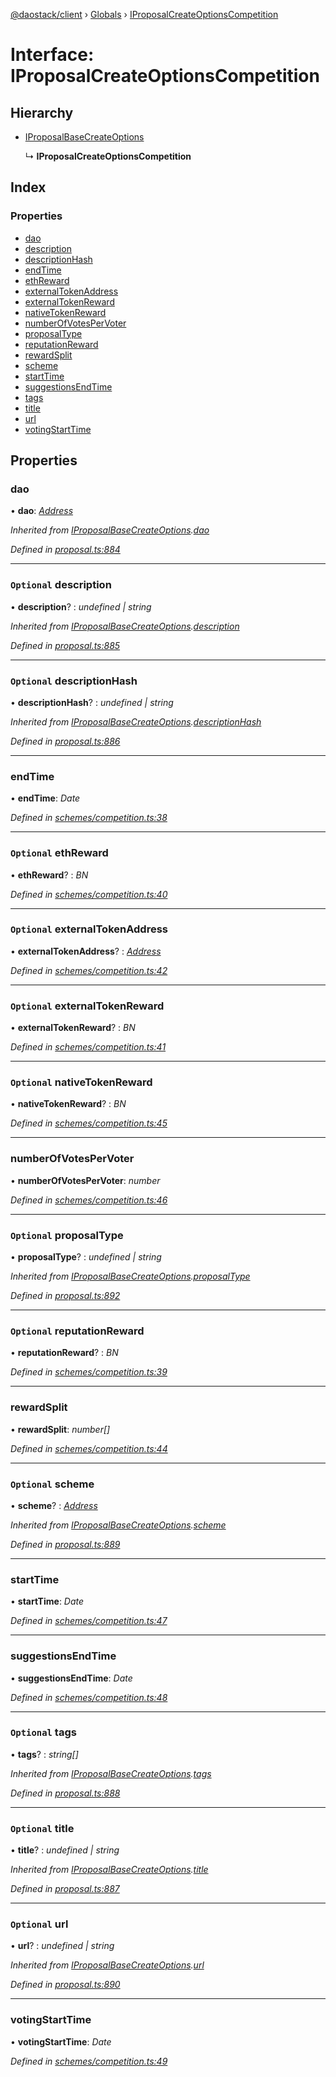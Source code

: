 [@daostack/client](../README.md) › [Globals](../globals.md) › [IProposalCreateOptionsCompetition](iproposalcreateoptionscompetition.md)

# Interface: IProposalCreateOptionsCompetition

## Hierarchy

* [IProposalBaseCreateOptions](iproposalbasecreateoptions.md)

  ↳ **IProposalCreateOptionsCompetition**

## Index

### Properties

* [dao](iproposalcreateoptionscompetition.md#dao)
* [description](iproposalcreateoptionscompetition.md#optional-description)
* [descriptionHash](iproposalcreateoptionscompetition.md#optional-descriptionhash)
* [endTime](iproposalcreateoptionscompetition.md#endtime)
* [ethReward](iproposalcreateoptionscompetition.md#optional-ethreward)
* [externalTokenAddress](iproposalcreateoptionscompetition.md#optional-externaltokenaddress)
* [externalTokenReward](iproposalcreateoptionscompetition.md#optional-externaltokenreward)
* [nativeTokenReward](iproposalcreateoptionscompetition.md#optional-nativetokenreward)
* [numberOfVotesPerVoter](iproposalcreateoptionscompetition.md#numberofvotespervoter)
* [proposalType](iproposalcreateoptionscompetition.md#optional-proposaltype)
* [reputationReward](iproposalcreateoptionscompetition.md#optional-reputationreward)
* [rewardSplit](iproposalcreateoptionscompetition.md#rewardsplit)
* [scheme](iproposalcreateoptionscompetition.md#optional-scheme)
* [startTime](iproposalcreateoptionscompetition.md#starttime)
* [suggestionsEndTime](iproposalcreateoptionscompetition.md#suggestionsendtime)
* [tags](iproposalcreateoptionscompetition.md#optional-tags)
* [title](iproposalcreateoptionscompetition.md#optional-title)
* [url](iproposalcreateoptionscompetition.md#optional-url)
* [votingStartTime](iproposalcreateoptionscompetition.md#votingstarttime)

## Properties

###  dao

• **dao**: *[Address](../globals.md#address)*

*Inherited from [IProposalBaseCreateOptions](iproposalbasecreateoptions.md).[dao](iproposalbasecreateoptions.md#dao)*

*Defined in [proposal.ts:884](https://github.com/daostack/client/blob/aa9723f/src/proposal.ts#L884)*

___

### `Optional` description

• **description**? : *undefined | string*

*Inherited from [IProposalBaseCreateOptions](iproposalbasecreateoptions.md).[description](iproposalbasecreateoptions.md#optional-description)*

*Defined in [proposal.ts:885](https://github.com/daostack/client/blob/aa9723f/src/proposal.ts#L885)*

___

### `Optional` descriptionHash

• **descriptionHash**? : *undefined | string*

*Inherited from [IProposalBaseCreateOptions](iproposalbasecreateoptions.md).[descriptionHash](iproposalbasecreateoptions.md#optional-descriptionhash)*

*Defined in [proposal.ts:886](https://github.com/daostack/client/blob/aa9723f/src/proposal.ts#L886)*

___

###  endTime

• **endTime**: *Date*

*Defined in [schemes/competition.ts:38](https://github.com/daostack/client/blob/aa9723f/src/schemes/competition.ts#L38)*

___

### `Optional` ethReward

• **ethReward**? : *BN*

*Defined in [schemes/competition.ts:40](https://github.com/daostack/client/blob/aa9723f/src/schemes/competition.ts#L40)*

___

### `Optional` externalTokenAddress

• **externalTokenAddress**? : *[Address](../globals.md#address)*

*Defined in [schemes/competition.ts:42](https://github.com/daostack/client/blob/aa9723f/src/schemes/competition.ts#L42)*

___

### `Optional` externalTokenReward

• **externalTokenReward**? : *BN*

*Defined in [schemes/competition.ts:41](https://github.com/daostack/client/blob/aa9723f/src/schemes/competition.ts#L41)*

___

### `Optional` nativeTokenReward

• **nativeTokenReward**? : *BN*

*Defined in [schemes/competition.ts:45](https://github.com/daostack/client/blob/aa9723f/src/schemes/competition.ts#L45)*

___

###  numberOfVotesPerVoter

• **numberOfVotesPerVoter**: *number*

*Defined in [schemes/competition.ts:46](https://github.com/daostack/client/blob/aa9723f/src/schemes/competition.ts#L46)*

___

### `Optional` proposalType

• **proposalType**? : *undefined | string*

*Inherited from [IProposalBaseCreateOptions](iproposalbasecreateoptions.md).[proposalType](iproposalbasecreateoptions.md#optional-proposaltype)*

*Defined in [proposal.ts:892](https://github.com/daostack/client/blob/aa9723f/src/proposal.ts#L892)*

___

### `Optional` reputationReward

• **reputationReward**? : *BN*

*Defined in [schemes/competition.ts:39](https://github.com/daostack/client/blob/aa9723f/src/schemes/competition.ts#L39)*

___

###  rewardSplit

• **rewardSplit**: *number[]*

*Defined in [schemes/competition.ts:44](https://github.com/daostack/client/blob/aa9723f/src/schemes/competition.ts#L44)*

___

### `Optional` scheme

• **scheme**? : *[Address](../globals.md#address)*

*Inherited from [IProposalBaseCreateOptions](iproposalbasecreateoptions.md).[scheme](iproposalbasecreateoptions.md#optional-scheme)*

*Defined in [proposal.ts:889](https://github.com/daostack/client/blob/aa9723f/src/proposal.ts#L889)*

___

###  startTime

• **startTime**: *Date*

*Defined in [schemes/competition.ts:47](https://github.com/daostack/client/blob/aa9723f/src/schemes/competition.ts#L47)*

___

###  suggestionsEndTime

• **suggestionsEndTime**: *Date*

*Defined in [schemes/competition.ts:48](https://github.com/daostack/client/blob/aa9723f/src/schemes/competition.ts#L48)*

___

### `Optional` tags

• **tags**? : *string[]*

*Inherited from [IProposalBaseCreateOptions](iproposalbasecreateoptions.md).[tags](iproposalbasecreateoptions.md#optional-tags)*

*Defined in [proposal.ts:888](https://github.com/daostack/client/blob/aa9723f/src/proposal.ts#L888)*

___

### `Optional` title

• **title**? : *undefined | string*

*Inherited from [IProposalBaseCreateOptions](iproposalbasecreateoptions.md).[title](iproposalbasecreateoptions.md#optional-title)*

*Defined in [proposal.ts:887](https://github.com/daostack/client/blob/aa9723f/src/proposal.ts#L887)*

___

### `Optional` url

• **url**? : *undefined | string*

*Inherited from [IProposalBaseCreateOptions](iproposalbasecreateoptions.md).[url](iproposalbasecreateoptions.md#optional-url)*

*Defined in [proposal.ts:890](https://github.com/daostack/client/blob/aa9723f/src/proposal.ts#L890)*

___

###  votingStartTime

• **votingStartTime**: *Date*

*Defined in [schemes/competition.ts:49](https://github.com/daostack/client/blob/aa9723f/src/schemes/competition.ts#L49)*
